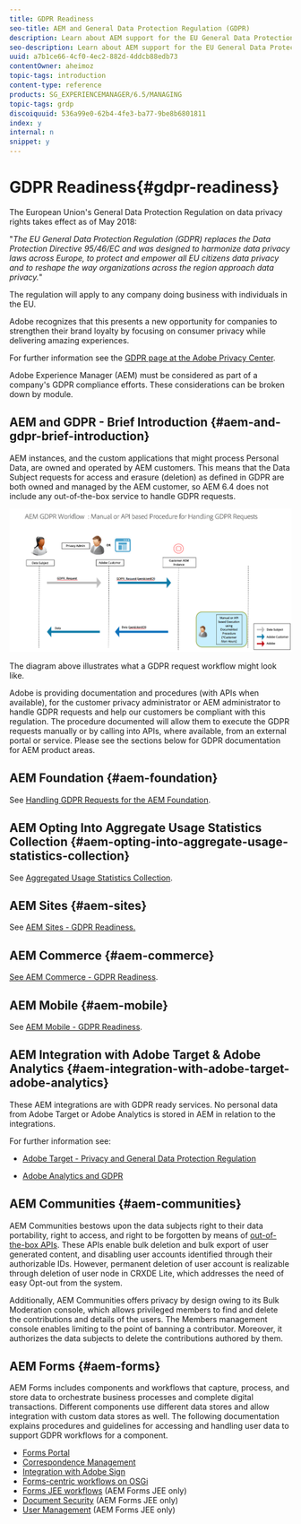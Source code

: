 ```yaml
---
title: GDPR Readiness
seo-title: AEM and General Data Protection Regulation (GDPR) 
description: Learn about AEM support for the EU General Data Protection Regulation (GDPR) and how to comply when implementing a new AEM project.
seo-description: Learn about AEM support for the EU General Data Protection Regulation (GDPR) and how to comply when implementing a new AEM project.
uuid: a7b1ce66-4cf0-4ec2-882d-4ddcb88edb73
contentOwner: aheimoz
topic-tags: introduction
content-type: reference
products: SG_EXPERIENCEMANAGER/6.5/MANAGING
topic-tags: grdp
discoiquuid: 536a99e0-62b4-4fe3-ba77-9be8b6801811
index: y
internal: n
snippet: y
---
```


# GDPR Readiness{#gdpr-readiness}

The European Union's General Data Protection Regulation on data privacy rights takes effect as of May 2018:

"*The EU General Data Protection Regulation (GDPR) replaces the Data Protection Directive 95/46/EC and was designed to harmonize data privacy laws across Europe, to protect and empower all EU citizens data privacy and to reshape the way organizations across the region approach data privacy.*"

The regulation will apply to any company doing business with individuals in the EU.

Adobe recognizes that this presents a new opportunity for companies to strengthen their brand loyalty by focusing on consumer privacy while delivering amazing experiences.

For further information see the [GDPR page at the Adobe Privacy Center](https://www.adobe.com/privacy/general-data-protection-regulation.html).

Adobe Experience Manager (AEM) must be considered as part of a company's GDPR compliance efforts. These considerations can be broken down by module.

## AEM and GDPR - Brief Introduction {#aem-and-gdpr-brief-introduction}

AEM instances, and the custom applications that might process Personal Data, are owned and operated by AEM customers. This means that the Data Subject requests for access and erasure (deletion) as defined in GDPR are both owned and managed by the AEM customer, so AEM 6.4 does not include any out-of-the-box service to handle GDPR requests.

![](assets/gdpr-01.png)

The diagram above illustrates what a GDPR request workflow might look like.

Adobe is providing documentation and procedures (with APIs when available), for the customer privacy administrator or AEM administrator to handle GDPR requests and help our customers be compliant with this regulation. The procedure documented will allow them to execute the GDPR requests manually or by calling into APIs, where available, from an external portal or service. Please see the sections below for GDPR documentation for AEM product areas.

## AEM Foundation {#aem-foundation}

See [Handling GDPR Requests for the AEM Foundation](/6-5/sites/administering/using/handling-gdpr-requests-for-aem-platform.md).

## AEM Opting Into Aggregate Usage Statistics Collection {#aem-opting-into-aggregate-usage-statistics-collection}

See [Aggregated Usage Statistics Collection](../../../6-5/sites/deploying/using/opt-in-aggregated-usage-statistics.md).

<!--
Comment Type: remark
Last Modified By: Alison Heimoz (aheimoz)
Last Modified Date: 2018-05-23T01:27:01.102-0400
<p>see <a href="https://jira.corp.adobe.com/browse/CQ-110592">https://jira.corp.adobe.com/browse/CQ-110592</a></p>
<p>PROPOSED LANGUAGE:</p>
<p>Aggregated Usage Statistics Collection (title of window)</p>
<p>Help us improve Adobe Marketing Cloud by sending us usage statistics about how you interact with Adobe Experience Manager. This information does not contain any data about your company’s site visitors, and will only be used to help us deliver, support, and improve your user experience.</p>
-->

<!--
Comment Type: remark
Last Modified By: Alison Heimoz (aheimoz)
Last Modified Date: 2018-05-23T01:05:21.170-0400
<p>Based on the legal review for the UI.</p>
-->

<!--
Comment Type: draft

<p>The <a href="../../../6-5/sites/deploying/using/opt-in-aggregated-usage-statistics.md">Aggregated Usage Statistics Collection</a> is GDPR compliant. No Personal Data is stored in AEM in relation to the statistics.</p>
-->

<!--
Comment Type: remark
Last Modified By: Alison Heimoz (aheimoz)
Last Modified Date: 2018-05-23T01:05:03.610-0400
<p>From legal review for GDPR.</p>
-->

<!--
Comment Type: draft

<p><a href="../../../6-5/sites/deploying/using/opt-in-aggregated-usage-statistics.md">Aggregated Usage Statistics Collection</a> does not use, collect or store Personal Data in relation to the statistics.</p>
-->

## AEM Sites {#aem-sites}

See [AEM Sites - GDPR Readiness.](/6-5/sites/administering/using/gdpr-compliance-sites.md)

## AEM Commerce {#aem-commerce}

[See AEM Commerce - GDPR Readiness](/6-5/sites/administering/using/gdpr-compliance-commerce.md).

## AEM Mobile {#aem-mobile}

See [AEM Mobile - GDPR Readiness](/6-5/mobile/using/aem-mobile-gdpr-compliance.md).

## AEM Integration with Adobe Target & Adobe Analytics {#aem-integration-with-adobe-target-adobe-analytics}

These AEM integrations are with GDPR ready services. No personal data from Adobe Target or Adobe Analytics is stored in AEM in relation to the integrations.

For further information see:

* [Adobe Target - Privacy and General Data Protection Regulation](https://marketing.adobe.com/resources/help/en_US/target/target/privacy-and-general-data-protection-regulation.html)  

* [Adobe Analytics and GDPR](https://marketing.adobe.com/resources/help/en_US/analytics/gdpr/)

## AEM Communities {#aem-communities}

AEM Communities bestows upon the data subjects right to their data portability, right to access, and right to be forgotten by means of [out-of-the-box APIs](../../../6-5/communities/using/user-ugc-management-service.md). These APIs enable bulk deletion and bulk export of user generated content, and disabling user accounts identified through their authorizable IDs. However, permanent deletion of user account is realizable through deletion of user node in CRXDE Lite, which addresses the need of easy Opt-out from the system.

Additionally, AEM Communities offers privacy by design owing to its Bulk Moderation console, which allows privileged members to find and delete the contributions and details of the users. The Members management console enables limiting to the point of banning a contributor. Moreover, it authorizes the data subjects to delete the contributions authored by them.

## AEM Forms {#aem-forms}

AEM Forms includes components and workflows that capture, process, and store data to orchestrate business processes and complete digital transactions. Different components use different data stores and allow integration with custom data stores as well. The following documentation explains procedures and guidelines for accessing and handling user data to support GDPR workflows for a component.

* [Forms Portal](/6-5/forms/using/forms-portal-handling-user-data.md)
* [Correspondence Management](/6-5/forms/using/correspondence-management-handling-user-data.md)
* [Integration with Adobe Sign](/6-5/forms/using/integration-adobe-sign-handling-user-data.md)
* [Forms-centric workflows on OSGi](/6-5/forms/using/forms-workflow-osgi-handling-user-data.md)
* [Forms JEE workflows](/6-5/forms/using/forms-workflow-jee-handling-user-data.md) (AEM Forms JEE only)
* [Document Security](/6-5/forms/using/document-security-handling-user-data.md) (AEM Forms JEE only)
* [User Management](/6-5/forms/using/user-management-handling-user-data.md) (AEM Forms JEE only)

